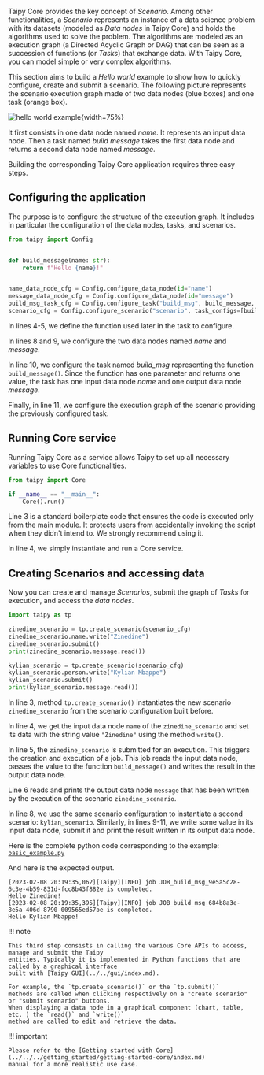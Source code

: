 
Taipy Core provides the key concept of _Scenario_. Among other functionalities, a _Scenario_ represents an instance
of a data science problem with its datasets (modeled as _Data nodes_ in Taipy Core) and holds the algorithms used to
solve the problem. The algorithms are modeled as an execution graph (a Directed Acyclic Graph or DAG) that can be
seen as a succession of functions (or _Tasks_) that exchange data. With Taipy Core, you can model
simple or very complex algorithms.

This section aims to build a _Hello world_ example to show how to quickly configure, create and submit
a scenario. The following picture represents the scenario execution graph made of two data nodes
(blue boxes) and one task (orange box).

![hello world example](../pic/hello_world.svg){width=75%}

It first consists in one data node named _name_. It represents an input data node.
Then a task named _build message_ takes the first data node and returns a second data node named _message_.

Building the corresponding Taipy Core application requires three easy steps.

## Configuring the application

The purpose is to configure the structure of the execution graph. It includes in particular the
configuration of the data nodes, tasks, and scenarios.

```python linenums="1"
from taipy import Config


def build_message(name: str):
    return f"Hello {name}!"


name_data_node_cfg = Config.configure_data_node(id="name")
message_data_node_cfg = Config.configure_data_node(id="message")
build_msg_task_cfg = Config.configure_task("build_msg", build_message, name_data_node_cfg, message_data_node_cfg)
scenario_cfg = Config.configure_scenario("scenario", task_configs=[build_msg_task_cfg])
```

In lines 4-5, we define the function used later in the task to configure.

In lines 8 and 9, we configure the two data nodes named _name_ and _message_.

In line 10, we configure the task named _build_msg_ representing the function `build_message()`.
Since the function has one parameter and returns one value, the task has one input data node _name_ and one
output data node _message_.

Finally, in line 11, we configure the execution graph of the scenario providing the previously configured task.

## Running Core service

Running Taipy Core as a service allows Taipy to set up all necessary variables to use Core functionalities.

``` python linenums="1"
from taipy import Core

if __name__ == "__main__":
    Core().run()
```

Line 3 is a standard boilerplate code that ensures the code is executed only from the main module. It protects
users from accidentally invoking the script when they didn't intend to. We strongly recommend using it.

In line 4, we simply instantiate and run a Core service.

## Creating Scenarios and accessing data

Now you can create and manage _Scenarios_, submit the graph of _Tasks_ for execution, and access the _data nodes_.

```python linenums="1"
import taipy as tp

zinedine_scenario = tp.create_scenario(scenario_cfg)
zinedine_scenario.name.write("Zinedine")
zinedine_scenario.submit()
print(zinedine_scenario.message.read())

kylian_scenario = tp.create_scenario(scenario_cfg)
kylian_scenario.person.write("Kylian Mbappe")
kylian_scenario.submit()
print(kylian_scenario.message.read())
```

In line 3, method `tp.create_scenario()` instantiates the new scenario `zinedine_scenario`
from the scenario configuration built before.

In line 4, we get the input data node `name` of the `zinedine_scenario` and set its data
with the string value `"Zinedine"` using the method `write()`.

In line 5, the `zinedine_scenario` is submitted for an execution. This triggers the creation
and execution of a job. This job reads the input data node, passes the value
to the function `build_message()` and writes the result in the output data node.

Line 6 reads and prints the output data node `message` that has been written by the execution
of the scenario `zinedine_scenario`.

In line 8, we use the same scenario configuration to instantiate a second scenario: `kylian_scenario`.
Similarly, in lines 9-11, we write some value in its input data node, submit it and print the result written
in its output data node.


Here is the complete python code corresponding to the example:
<a href="./code_example/basic_example.py" download>`basic_example.py`</a>

And here is the expected output.

``` console
[2023-02-08 20:19:35,062][Taipy][INFO] job JOB_build_msg_9e5a5c28-6c3e-4b59-831d-fcc8b43f882e is completed.
Hello Zinedine!
[2023-02-08 20:19:35,395][Taipy][INFO] job JOB_build_msg_684b8a3e-8e5a-406d-8790-009565ed57be is completed.
Hello Kylian Mbappe!
```

!!! note

    This third step consists in calling the various Core APIs to access, manage and submit the Taipy
    entities. Typically it is implemented in Python functions that are called by a graphical interface
    built with [Taipy GUI](../../gui/index.md).

    For example, the `tp.create_scenario()` or the `tp.submit()`
    methods are called when clicking respectively on a "create scenario" or "submit scenario" buttons.
    When displaying a data node in a graphical component (chart, table, etc. ) the `read()` and `write()`
    method are called to edit and retrieve the data.


!!! important

    Please refer to the [Getting started with Core](../../../getting_started/getting-started-core/index.md)
    manual for a more realistic use case.
